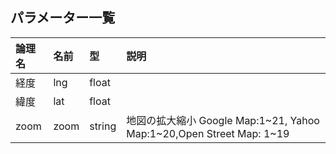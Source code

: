 ## パラメーター一覧  


|論理名|名前|型|説明|
|:---|:---|:---|:---|
|経度|lng|float||
|緯度|lat|float||
|zoom|zoom|string|地図の拡大縮小 Google Map:1~21, Yahoo Map:1~20,Open Street Map: 1~19 |